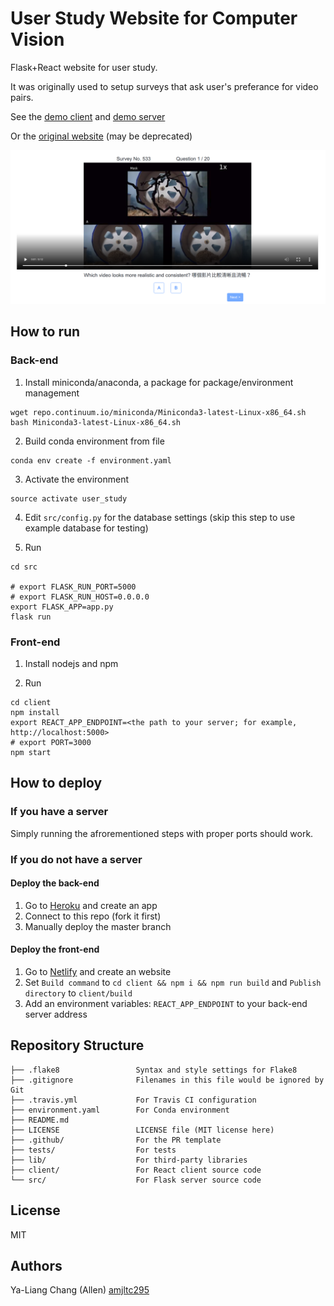 # User Study Website for Computer Vision

Flask+React website for user study.

It was originally used to setup surveys that ask user's preferance for video pairs.

See the [demo client](https://cv-user-study-website-demo.netlify.com/) and [demo server](https://cv-user-study-website.herokuapp.com/show_results)

Or the [original website](http://cml11.csie.ntu.edu.tw:3000/) (may be deprecated)

<kbd> <img src='./doc/screenshot.png' /> </kbd>

## How to run

### Back-end
1. Install miniconda/anaconda, a package for package/environment management
```
wget repo.continuum.io/miniconda/Miniconda3-latest-Linux-x86_64.sh
bash Miniconda3-latest-Linux-x86_64.sh
```

2. Build conda environment from file
```
conda env create -f environment.yaml
```

3. Activate the environment
```
source activate user_study
```

4. Edit `src/config.py` for the database settings (skip this step to use example database for testing)

5. Run 
```
cd src

# export FLASK_RUN_PORT=5000
# export FLASK_RUN_HOST=0.0.0.0
export FLASK_APP=app.py
flask run
```

### Front-end
1. Install nodejs and npm

2. Run
```
cd client
npm install
export REACT_APP_ENDPOINT=<the path to your server; for example, http://localhost:5000>
# export PORT=3000
npm start
```

## How to deploy
### If you have a server
Simply running the afrorementioned steps with proper ports should work.

### If you do not have a server
#### Deploy the back-end
1. Go to [Heroku](https://www.heroku.com/) and create an app
2. Connect to this repo (fork it first)
3. Manually deploy the master branch

#### Deploy the front-end
1. Go to [Netlify](https://www.netlify.com/) and create an website
2. Set `Build command` to `cd client && npm i && npm run build` and `Publish directory` to `client/build`
3. Add an environment variables: `REACT_APP_ENDPOINT` to your back-end server address



## Repository Structure
```
├── .flake8                 Syntax and style settings for Flake8
├── .gitignore              Filenames in this file would be ignored by Git
├── .travis.yml             For Travis CI configuration
├── environment.yaml        For Conda environment
├── README.md
├── LICENSE                 LICENSE file (MIT license here)
├── .github/                For the PR template
├── tests/                  For tests
├── lib/                    For third-party libraries
├── client/                 For React client source code
└── src/                    For Flask server source code

```

## License

MIT 

## Authors

Ya-Liang Chang (Allen) [amjltc295](https://github.com/amjltc295/)


